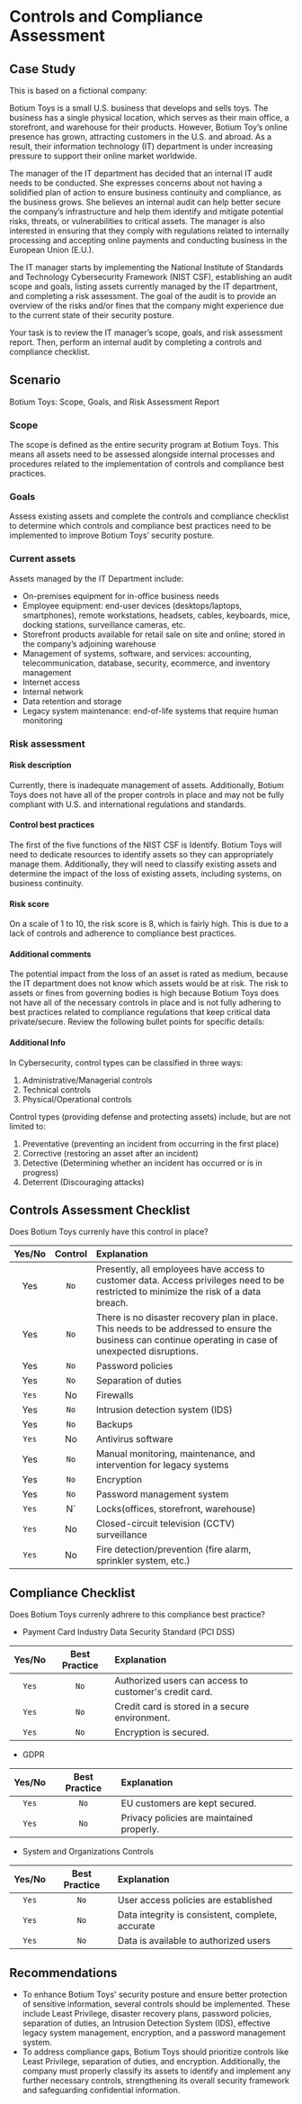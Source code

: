 # Controls and Compliance Assessment 

## Case Study

This is based on a fictional company:

Botium Toys is a small U.S. business that develops and sells toys. The business has a single physical location, which serves as their main office, a storefront, and warehouse for their products. However, Botium Toy’s online presence has grown, attracting customers in the U.S. and abroad. As a result, their information technology (IT) department is under increasing pressure to support their online market worldwide. 

The manager of the IT department has decided that an internal IT audit needs to be conducted. She expresses concerns about not having a solidified plan of action to ensure business continuity and compliance, as the business grows. She believes an internal audit can help better secure the company’s infrastructure and help them identify and mitigate potential risks, threats, or vulnerabilities to critical assets. The manager is also interested in ensuring that they comply with regulations related to internally processing and accepting online payments and conducting business in the European Union (E.U.).   

The IT manager starts by implementing the National Institute of Standards and Technology Cybersecurity Framework (NIST CSF), establishing an audit scope and goals, listing assets currently managed by the IT department, and completing a risk assessment. The goal of the audit is to provide an overview of the risks and/or fines that the company might experience due to the current state of their security posture.

Your task is to review the IT manager’s scope, goals, and risk assessment report. Then, perform an internal audit by completing a controls and compliance checklist. 

## Scenario
Botium Toys: Scope, Goals, and Risk Assessment Report

### Scope 

The scope is defined as the entire security program at Botium Toys. This means all assets need to be assessed alongside internal processes and procedures related to the implementation of controls and compliance best practices.

### Goals
Assess existing assets and complete the controls and compliance checklist to determine which controls and compliance best practices need to be implemented to  improve Botium Toys’ security posture.

### Current assets
Assets managed by the IT Department include: 
* On-premises equipment for in-office business needs
* Employee equipment: end-user devices (desktops/laptops, smartphones), remote workstations, headsets, cables, keyboards, mice, docking stations, surveillance cameras, etc.
* Storefront products available for retail sale on site and online; stored in the company’s adjoining warehouse
* Management of systems, software, and services: accounting, telecommunication, database, security, ecommerce, and inventory management
* Internet access
* Internal network
* Data retention and storage
* Legacy system maintenance: end-of-life systems that require human monitoring 

### Risk assessment

#### Risk description
Currently, there is inadequate management of assets. Additionally, Botium Toys does not have all of the proper controls in place and may not be fully compliant with U.S. and international regulations and standards. 

#### Control best practices
The first of the five functions of the NIST CSF is Identify. Botium Toys will need to dedicate resources to identify assets so they can appropriately manage them. Additionally, they will need to classify existing assets and determine the impact of the loss of existing assets, including systems, on business continuity.

#### Risk score
On a scale of 1 to 10, the risk score is 8, which is fairly high. This is due to a lack of controls and adherence to compliance best practices.

#### Additional comments
The potential impact from the loss of an asset is rated as medium, because the IT department does not know which assets would be at risk. The risk to assets or fines from governing bodies is high because Botium Toys does not have all of the necessary controls in place and is not fully adhering to best practices related to compliance regulations that keep critical data private/secure. Review the following bullet points for specific details:

#### Additional Info 

In Cybersecurity, control types can be classified in three ways: 
1. Administrative/Managerial controls
2. Technical controls
3. Physical/Operational controls

Control types (providing defense and protecting assets) include, but are not limited to:
1. Preventative (preventing an incident from occurring in the first place)
2. Corrective (restoring an asset after an incident)
3. Detective (Determining whether an incident has occurred or is in progress)
4. Deterrent (Discouraging attacks)

## Controls Assessment Checklist

Does Botium Toys currenly have this control in place? 

| Yes/No | Control | Explanation |
| :-: | :-: | :- |
| Yes | `No` | Presently, all employees have access to customer data. Access privileges need to be restricted to minimize the risk of a data breach. |
| Yes | `No` | There is no disaster recovery plan in place. This needs to be addressed to ensure the business can continue operating in case of unexpected disruptions. |
| Yes | `No` | Password policies | Employee password requirements are too weak, increasing the likelihood that a threat actor could compromise sensitive data or other assets through employee devices or the internal network. |
| Yes | `No` | Separation of duties | PTo reduce the risk of fraud and unauthorized access to critical data, operational duties and payroll management should be separated, as the CEO currently handles both. |
| `Yes` | No | Firewalls | The firewall is configured to block traffic based on a well-defined set of security rules. |
| Yes | `No` | Intrusion detection system (IDS) | The IT department should implement an intrusion detection system (IDS) to identify potential intrusions from threat actors. |
| Yes | `No` | Backups | Backups of critical data must be maintained by the IT department to ensure business continuity in the event of a breach or data loss. |
| `Yes` | No | Antivirus software | Antivirus software is installed and monitored regularly to protect the company’s systems. | 
| Yes | `No` | Manual monitoring, maintenance, and intervention for legacy systems| Legacy systems are listed in the asset inventory and are monitored and maintained, but there is no established schedule for these tasks. Clear intervention policies and procedures need to be implemented to reduce the risk of a security breach.|
| Yes | `No` | Encryption | Encryption is not currently being used, which leaves sensitive information vulnerable. Implementing encryption would greatly enhance confidentiality. |
| Yes | `No` | Password management system | A password management system is not in place. Introducing one would improve both the IT department’s efficiency and employee productivity when resolving password issues. |
| `Yes` | N` | Locks(offices, storefront, warehouse) | The store’s physical location, including its main offices, storefront, and warehouse, has sufficient locks in place for security. |
| `Yes` | No | Closed-circuit television (CCTV) surveillance | CCTV cameras are installed and fully operational at the store’s physical location. |
| `Yes` | No | Fire detection/prevention (fire alarm, sprinkler system, etc.)| Fire detection and prevention systems at the physical location are functioning properly. |

## Compliance Checklist
Does Botium Toys currenly adhrere to this compliance best practice? 

* Payment Card Industry Data Security Standard (PCI DSS)

| Yes/No | Best Practice | Explanation |
| :-: | :-: | :- |
| `Yes` | `No` | Authorized users can access to customer's credit card. | At the moment, all employees have access to it which is a bad practice in the business.  |
| `Yes` | `No` | Credit card is stored in a secure environment. | It is not encrypted and violates the law and regulations. |
| `Yes` | `No` | Encryption is secured. | No, the encryption has not taken place yet. | 

* GDPR
  
| Yes/No | Best Practice | Explanation |
| :-: | :-: | :- |
| `Yes` | `No` | EU customers are kept secured. | The organization does not apply GDPR practice. Thus, it puts them at risk of being fined by the EU government. |
| `Yes` | `No` | Privacy policies are maintained properly.| According to the scenario, it has been enforced by the IT Team members and other staff. |

* System and Organizations Controls 

| Yes/No | Best Practice | Explanation |
| :-: | :-: | :- |
| `Yes` | `No` | User access policies are established | Employees have access to internally stored data which means the access policy has not been applied. |
| `Yes` | `No` | Data integrity is consistent, complete, accurate | Data integrity is in place. | 
| `Yes` | `No` | Data is available to authorized users | Currently, all the employees can access all the data. |

## Recommendations

- To enhance Botium Toys' security posture and ensure better protection of sensitive information, several controls should be implemented. These include Least Privilege, disaster recovery plans, password policies, separation of duties, an Intrusion Detection System (IDS), effective legacy system management, encryption, and a password management system.
- To address compliance gaps, Botium Toys should prioritize controls like Least Privilege, separation of duties, and encryption. Additionally, the company must properly classify its assets to identify and implement any further necessary controls, strengthening its overall security framework and safeguarding confidential information.
